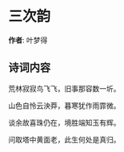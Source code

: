 # 三次韵

**作者**: 叶梦得

## 诗词内容

荒林寂寂鸟飞飞，旧事那容数一圻。

山色自怜云泱莽，暮寒犹作雨霏微。

谈余故喜珠仍在，境胜端知玉有辉。

问取塔中黄面老，此生何处是真归。


